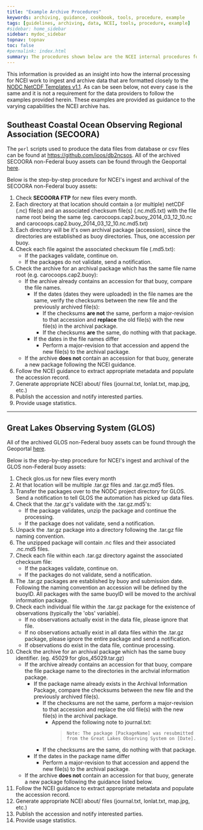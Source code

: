 ```yaml
---
title: "Example Archive Procedures"
keywords: archiving, guidance, cookbook, tools, procedure, example 
tags: [guidelines, archiving, data, NCEI, tools, procedure, example]
#sidebar: home_sidebar
sidebar: mydoc_sidebar
topnav: topnav
toc: false
#permalink: index.html
summary: The procedures shown below are the NCEI internal procedures for the ingest and archival of existing Regional Association data streams. These procedures are intended to be listed as guidance for data providers. 
---
```


<!--
https://sites.google.com/a/noaa.gov/ncei-ioos-archive/cookbook/example-archive-procedures
-->
This information is provided as an insight into how the internal processing for NCEI work to ingest and archive data that are formatted closely to the <a href="https://www.nodc.noaa.gov/data/formats/netcdf/v1.1/index.html">NODC NetCDF Templates v1.1</a>. As can be seen below, not every case is the same and it is not a requirement for the data providers to follow the examples provided herein. These examples are provided as guidance to the varying capabilities the NCEI archive has.

## Southeast Coastal Ocean Observing Regional Association (SECOORA)

The `perl` scripts used to produce the data files from database or csv files can be found at https://github.com/ioos/db2ncsos. All of the archived SECOORA non-Federal buoy assets can be found through the Geoportal [here](https://data.nodc.noaa.gov/geoportal/rest/find/document?searchText=%22Integrated%20Ocean%20Observing%20System%20Data%20Assembly%20Centers%20Data%20Stewardship%20Program%22%20AND%20%22SECOORA%22&start=1&max=2500&contentOption=intersecting&f=searchPage). 

Below is the step-by-step procedure for NCEI's ingest and archival of the SECOORA non-Federal buoy assets:

 1. Check **SECOORA FTP** for new files every month.
 2. Each directory at that location should contain a (or multiple) netCDF (.nc) file(s) and an associated checksum file(s) (.nc.md5.txt) with the file name root being the same (eg. carocoops.cap2.buoy_2014_03_12_10.nc and carocoops.cap2.buoy_2014_03_12_10.nc.md5.txt)
 3. Each directory will be it's own archival package (accession), since the directories are established as buoy directories. Thus, one accession per buoy.
 4. Check each file against the associated checksum file (.md5.txt):
    * If the packages validate, continue on.
    * If the packages do not validate, send a notification.
 5. Check the archive for an archival package which has the same file name root (e.g. carocoops.cap2.buoy):
    * If the archive already contains an accession for that buoy, compare the file names.
      * If the dates (dates they were uploaded) in the file names are the same, verify the checksums between the new file and the previously archived file(s):
        - If the checksums **are not** the same, perform a major-revision to that accession and **replace** the old file(s) with the new file(s) in the archival package.
        - If the checksums **are** the same, do nothing with that package.
      * If the dates in the file names differ
        - Perform a major-revision to that accession and append the new file(s) to the archival package.
    * If the archive **does not** contain an accession for that buoy, generate a new package following the NCEI guidance.
 6. Follow the NCEI guidance to extract appropriate metadata and populate the accession record.
 7. Generate appropriate NCEI about/ files (journal.txt, lonlat.txt, map.jpg, etc.)
 8. Publish the accession and notify interested parties.
 9. Provide usage statistics.

--------------------------------------------------------------------------------------------------------------------

## Great Lakes Observing System (GLOS)

All of the archived GLOS non-Federal buoy assets can be found through the Geoportal [here](https://data.nodc.noaa.gov/geoportal/rest/find/document?searchText=%22Integrated%20Ocean%20Observing%20System%20Data%20Assembly%20Centers%20Data%20Stewardship%20Program%22%20AND%20%22SECOORA%22&start=1&max=2500&contentOption=intersecting&f=searchPage). 

Below is the step-by-step procedure for NCEI's ingest and archival of the GLOS non-Federal buoy assets:

 1. Check glos.us for new files every month
 2. At that location will be multiple .tar.gz files and .tar.gz.md5 files.
 3. Transfer the packages over to the NODC project directory for GLOS. Send a notification to tell GLOS the automation has picked up data files.
 4. Check that the .tar.gz's validate with the .tar.gz.md5's:
    * If the package validates, unzip the package and continue the processing.
    * If the package does not validate, send a notification.
 5. Unpack the .tar.gz package into a directory following the .tar.gz file naming convention.
 6. The unzipped package will contain .nc files and their associated .nc.md5 files.
 7. Check each file within each .tar.gz directory against the associated checksum file:
    * If the packages validate, continue on.
    * If the packages do not validate, send a notification.
 8. The .tar.gz packages are established by buoy and submission date. Following the naming convention an accession will be defined by the buoyID. All packages with the same buoyID will be moved to the archival information package.
 9. Check each individual file within the .tar.gz package for the existence of observations (typically the 'obs' variable).
    * If no observations actually exist in the data file, please ignore that file.
    * If no observations actually exist in all data files within the .tar.gz package, please ignore the entire package and send a notification.
     * If observations do exist in the data file, continue processing.
 10. Check the archive for an archival package which has the same buoy identifier. (eg. 45029 for glos_45029.tar.gz)
      * If the archive already contains an accession for that buoy, compare the file package name to the directories in the archvial information package.
        - If the package name already exists in the Archival Information Package, compare the checksums between the new file and the previously archived file(s).
          * If the checksums are not the same, perform a major-revision to that accession and replace the old file(s) with the new file(s) in the archival package.
            * Append the following note to journal.txt:
               > `Note: The package [PackageName] was resubmitted from the Great Lakes Observing System on [Date].` 
          * If the checksums are the same, do nothing with that package.
        - If the dates in the package name differ
          * Perform a major-revision to that accession and append the new file(s) to the archival package.
      * If the archive **does not** contain an accession for that buoy, generate a new package following the guidance listed below.
 11. Follow the NCEI guidance to extract appropriate metadata and populate the accession record.
 12. Generate appropriate NCEI about/ files (journal.txt, lonlat.txt, map.jpg, etc.)
 13. Publish the accession and notify interested parties.
 14. Provide usage statistics.

